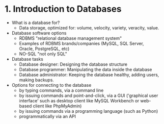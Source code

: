 # 1. Introduction to Databases
* What is a database for?
  * Data storage, optimized for: volume, velocity, variety, veracity, value.
* Database software options 
  * RDBMS "relational database management system"
  * Examples of RDBMS brands/companies (MySQL, SQL Server, Oracle, PostgreSQL, etc)
  * NO-SQL "not only SQL"
* Database tasks
  * Database designer: Designing the database structure
  * Database programmer: Manipulating the data inside the database 
  * Database administrator: Keeping the database healthy, adding users, making backups.
* Options for connecting to the database
  * by typing commands, via a command line
  * by issuing commands and point-and-click, via a GUI ('graphical user interface' such as desktop client like MySQL Workbench or web-based client like PhpMyAdmin)
  * by issuing commands via a programming language (such as Python)
  * programmatically via an API
